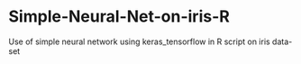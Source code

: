 # Simple-Neural-Net-on-iris-R
Use of simple neural network using keras_tensorflow in R script on iris data-set
